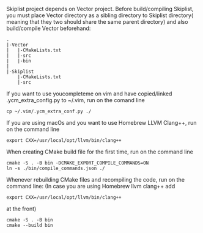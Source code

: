 Skiplist project depends on Vector project. Before build/compiling Skiplist, 
you must place Vector directory as a sibling directory to Skiplist directory(
meaning that they two should share the same parent directory)
and also build/compile Vector beforehand:
```
.
|-Vector
|   |-CMakeLists.txt
|   |-src
|   |-bin
|
|-Skiplist
    |-CMakeLists.txt
    |-src
```


If you want to use youcompleteme on vim and have copied/linked .ycm_extra_config.py to ~/.vim, run on the comand line
```
cp ~/.vim/.ycm_extra_conf.py ./
```

If you are using macOs and you want to use Homebrew LLVM Clang++, run on the command line
```
export CXX=/usr/local/opt/llvm/bin/clang++
```

When creating CMake build file for the first time, run on the command line
```
cmake -S . -B bin -DCMAKE_EXPORT_COMPILE_COMMANDS=ON
ln -s ./bin/compile_commands.json ./
```

Whenever rebuilding CMake files and recompiling the code, run on the command line:
(In case you are using Homebrew llvm clang++ add
```
export CXX=/usr/local/opt/llvm/bin/clang++
```
at the front)
```
cmake -S . -B bin
cmake --build bin
```
